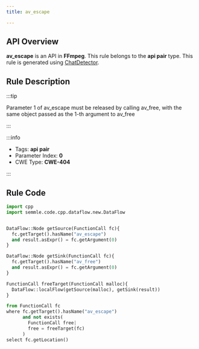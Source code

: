```yaml
---
title: av_escape

---
```



## API Overview
**av_escape** is an API in **FFmpeg**. This rule belongs to the **api pair** type. This rule is generated using [ChatDetector](../../tools/ChatDetector).
## Rule Description

:::tip

Parameter 1 of av_escape must be released by calling av_free, with the same object passed as the 1-th argument to av_free

:::

:::info

- Tags: **api pair**
- Parameter Index: **0**
- CWE Type: **CWE-404**

:::

## Rule Code
```python
import cpp
import semmle.code.cpp.dataflow.new.DataFlow


DataFlow::Node getSource(FunctionCall fc){
  fc.getTarget().hasName("av_escape")
  and result.asExpr() = fc.getArgument(0)
}

DataFlow::Node getSink(FunctionCall fc){
  fc.getTarget().hasName("av_free")
  and result.asExpr() = fc.getArgument(0)
}

FunctionCall freeTarget(FunctionCall malloc){
  DataFlow::localFlow(getSource(malloc), getSink(result))
}

from FunctionCall fc
where fc.getTarget().hasName("av_escape")
      and not exists(
        FunctionCall free| 
        free = freeTarget(fc)
      )
select fc.getLocation()
```